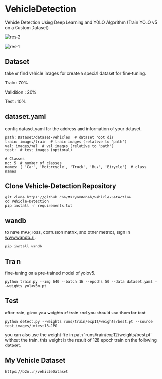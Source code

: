 # VehicleDetection
Vehicle Detection Using Deep Learning and YOLO Algorithm
(Train YOLO v5 on a Custom Dataset)

![res-2](https://user-images.githubusercontent.com/72157067/156183131-b661ba59-22e5-4c73-b5a9-e0b0855cc68a.jpg)

![res-1](https://user-images.githubusercontent.com/72157067/156183111-cb0f09bb-cfe1-490f-bccc-335748111107.jpg)


## Dataset

take or find vehicle images for create a special dataset for fine-tuning.

Train : 70%

Validition : 20%

Test : 10%


## dataset.yaml

config dataset.yaml for the address and information of your dataset.

```
path: Dataset/dataset-vehicles  # dataset root dir
train: images/train  # train images (relative to 'path')
val: images/val  # val images (relative to 'path')
test:  # test images (optional)

# Classes
nc: 5  # number of classes
names: [ 'Car', 'Motorcycle', 'Truck', 'Bus', 'Bicycle']  # class names

```

## Clone Vehicle-Detection Repository
```
git clone https://github.com/MaryamBoneh/Vehicle-Detection
cd Vehicle-Detection
pip install -r requirements.txt
```

## wandb

to have mAP, loss, confusion matrix, and other metrics, sign in www.wandb.ai.

```
pip install wandb
```

## Train

fine-tuning on a pre-trained model of yolov5.

```
python train.py --img 640 --batch 16 --epochs 50 --data dataset.yaml --weights yolov5m.pt
```

## Test

after train, gives you weights of train and you should use them for test.

```
python detect.py --weights runs/train/exp12/weights/best.pt --source test_images/imtest13.JPG
```


you can also use the weight file in path 'runs/train/exp12/weights/best.pt' without the train.
this weight is the result of 128 epoch train on the following dataset.

## My Vehicle Dataset
```
https://b2n.ir/vehicleDataset
```
